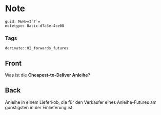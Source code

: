 # Note
```
guid: MwH>=I`?`=
notetype: Basic-d7a3e-4ce08
```

### Tags
```
derivate::02_forwards_futures
```

## Front
Was ist die <b>Cheapest-to-Deliver Anleihe</b>?

## Back
Anleihe in einem Lieferkob, die für den Verkäufer eines Anleihe-Futures am günstigsten in der Einlieferung ist.
